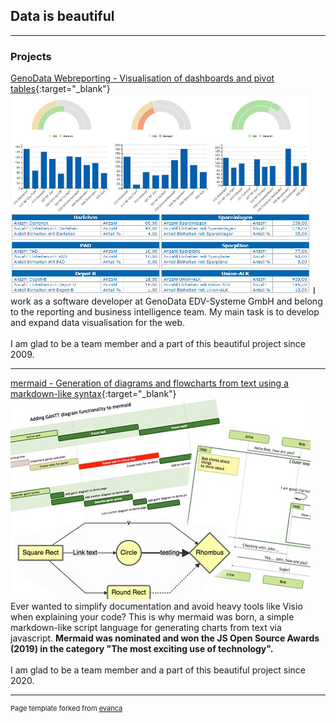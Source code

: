 ## Data is beautiful

---

### Projects

[GenoData Webreporting - Visualisation of dashboards and pivot tables](https://mermaid-js.github.io/mermaid/#/){:target="_blank"}
<img src="images/webreporting_thumbnail.png?raw=true"/>
I work as a software developer at GenoData EDV-Systeme GmbH and belong to the reporting and business intelligence team. My main task is to develop and expand data visualisation for the web.<br>
<br>
I am glad to be a team member and a part of this beautiful project since 2009.<br>

---

[mermaid - Generation of diagrams and flowcharts from text using a markdown-like syntax](https://mermaid-js.github.io/mermaid/#/){:target="_blank"}
<img src="images/mermaid_thumbnail.png?raw=true"/>
Ever wanted to simplify documentation and avoid heavy tools like Visio when explaining your code? This is why mermaid was born, a simple markdown-like script language for generating charts from text via javascript. **Mermaid was nominated and won the JS Open Source Awards (2019) in the category "The most exciting use of technology".**<br>
<br>
I am glad to be a team member and a part of this beautiful project since 2020.<br>

---

<p style="font-size:11px">Page template forked from <a href="https://github.com/evanca/quick-portfolio">evanca</a></p>
<!-- Remove above link if you don't want to attibute -->
